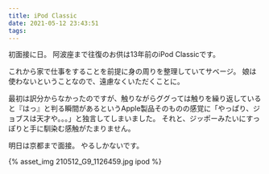 ```yaml
---
title: iPod Classic
date: 2021-05-12 23:43:51
tags:
---
```


初面接に日。
阿波座まで往復のお供は13年前のiPod Classicです。

これから家で仕事をすることを前提に身の周りを整理していてサベージ。
娘は使わないということなので、遠慮なくいただくことに。

最初は訳分からなかったのですが、触りながらググっては触りを繰り返していると『はっ』と判る瞬間があるというApple製品そのものの感覚に「やっぱり、ジョブスは天才や。。。」と独言してしまいました。
それと、ジッポーみたいにすっぽりと手に馴染む感触がたまりません。

明日は京都まで面接。
やるしかないです。

{% asset_img 210512_G9_1126459.jpg ipod %}